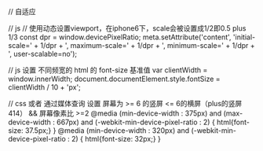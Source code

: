// 自适应

// js
// 使用动态设置viewport，在iphone6下，scale会被设置成1/2即0.5 plus 1/3
const dpr = window.devicePixelRatio;
meta.setAttribute('content', 'initial-scale=' + 1/dpr + ', maximum-scale=' + 1/dpr + ', minimum-scale=' + 1/dpr + ', user-scalable=no');

// js 设置 不同频宽的 html 的 font-size 基准值
var clientWidth = window.innerWidth;
document.documentElement.style.fontSize = clientWidth / 10 + 'px';


// css 或者 通过媒体查询 设置
屏幕为 >= 6 的竖屏 <= 6的横屏（plus的竖屏 414） && 屏幕像素比 >=2
@media (min-device-width : 375px) and (max-device-width : 667px) and (-webkit-min-device-pixel-ratio : 2) { html{font-size: 37.5px;} }
@media (min-device-width : 320px) and (-webkit-min-device-pixel-ratio : 2) { html{font-size: 32px;} }
